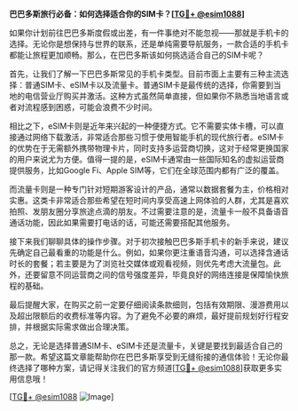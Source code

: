 **巴巴多斯旅行必备：如何选择适合你的SIM卡？[[TG💪+ @esim1088](https://t.me/s/esim1088)]**

如果你计划前往巴巴多斯度假或出差，有一件事绝对不能忽视——那就是手机卡的选择。无论你是想保持与世界的联系，还是单纯需要导航服务，一款合适的手机卡都能让旅程更加顺畅。那么，在巴巴多斯该如何挑选适合自己的SIM卡呢？

首先，让我们了解一下巴巴多斯常见的手机卡类型。目前市面上主要有三种主流选择：普通SIM卡、eSIM卡以及流量卡。普通SIM卡是最传统的选择，你需要到当地的电信营业厅购买并激活。这种方式虽然简单直接，但如果你不熟悉当地语言或者对流程感到困惑，可能会浪费不少时间。

相比之下，eSIM卡则是近年来兴起的一种便捷方式。它不需要实体卡槽，可以直接通过网络下载激活，非常适合那些习惯于使用智能手机的现代旅行者。eSIM卡的优势在于无需额外携带物理卡片，同时支持多运营商切换，这对于经常更换国家的用户来说尤为方便。值得一提的是，eSIM卡通常由一些国际知名的虚拟运营商提供服务，比如Google Fi、Apple SIM等，它们在全球范围内都有广泛的覆盖。

而流量卡则是一种专门针对短期游客设计的产品，通常以数据套餐为主，价格相对实惠。这类卡非常适合那些希望在短时间内享受高速上网体验的人群，尤其是喜欢拍照、发朋友圈分享旅途点滴的朋友。不过需要注意的是，流量卡一般不具备语音通话功能，因此如果需要打电话的话，可能还需要搭配其他服务。

接下来我们聊聊具体的操作步骤。对于初次接触巴巴多斯手机卡的新手来说，建议先确定自己最看重的功能是什么。例如，如果你更注重语音沟通，可以选择含通话时长的套餐；若主要是为了浏览社交媒体或观看视频，则优先考虑大流量包。此外，还要留意不同运营商之间的信号强度差异，毕竟良好的网络连接是保障愉快旅程的基础。

最后提醒大家，在购买之前一定要仔细阅读条款细则，包括有效期限、漫游费用以及超出限额后的收费标准等内容。为了避免不必要的麻烦，最好提前规划好行程安排，并根据实际需求做出合理决策。

总之，无论是选择普通SIM卡、eSIM卡还是流量卡，关键是要找到最适合自己的那一款。希望这篇文章能帮助你在巴巴多斯享受到无缝衔接的通信体验！无论你最终选择了哪种方案，请记得关注我们的官方频道[[TG💪+ @esim1088](https://t.me/s/esim1088)]获取更多实用信息哦！

[[TG💪+ @esim1088](https://t.me/s/esim1088) ![Image](https://i.postimg.cc/4NQfJmqS/Snipaste-2025-05-13-00-14-12.png)]